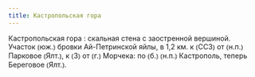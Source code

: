 ```yaml
---
title: Кастропольская гора
---
```


Кастропольская гора
: скальная стена с заостренной вершиной. Участок ⦅юж.⦆ бровки Ай-Петринской яйлы, в 1,2 км. к ⦅ССЗ⦆ от ⦅н.п.⦆ Парковое ⦅Ялт.⦆, к ⦅З⦆ от ⦅г.⦆ Морчека: по ⦅б.⦆ ⦅н.п.⦆ Кастрополь, теперь Береговое ⦅Ялт.⦆.
